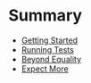 # Summary

* [Getting Started](README.md)
* [Running Tests](running-tests.md)
* [Beyond Equality](beyond-equality.md)
* [Expect More](expect-more.md)


